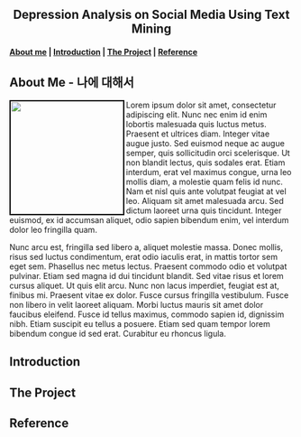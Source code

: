 <center><h2>Depression Analysis on Social Media Using Text Mining</h2></center>

<h4><a href="#about">About me</a> | <a href="#introduction">Introduction</a> | <a href="#project">The Project</a> | <a href="#reference">Reference</a></h4>


<h2 id="about">About Me  -  나에 대해서 </h2>

<img src="https://lh3.googleusercontent.com/_WfiyUWgmJQ3Gn1KPb7IeBENpT6hapDD6eViS0XX3K5Xitx6koiTvPI4wzaKPHSJSoyt4XyA0dWcQhi-cXtx0EcjvQpiwAPjBkJ4rj9Sbx9vdGuriAdzdcxVIoCQiWbPouzZ6d0CBDnhDB0F_ypvVd-uF3tr162BTpCVd-016Nqnz7SkZZ308SJd6EeOTaLZyT4ZmH1EKELmck-3k5AIvS8H-UwavkRVMtKYrScpYaVL4mC42CmtRE3Lua_jFxPAAt5vh6SP1bfxJn43o4Kt5PDcpiGdbzCgX_AbX42Ps0_KFHTzCSbMn6zM0fQB9V4aP_qvL5ZDCeOyWO4YO4P__42lZKBZpm17Yo1qByC-ZtEalgRAtSlIdGXDbdtbdQ4VsX6qIc2r7o0G1hu4w9f518mvNrT_QxVzW2sPUvmDlYP-RRTIsdyateJ7_580cKFGBbbpclj4u6n7XxyNfA1tqDxlZTWODWDEA4agK7bNf4-iomdXjjKIJBQ4XBdbEBls4PWfdCHgZ6q2-M_euppM3-2D0cmZ4MTI4oTR5c31XalMMlxWdQ4GRsa24VeZzIEb1TuCnDgLrzwSOd-KPz5BgCYMKjX4Soemh4nSyRq_Zz4pSY577KPFQoCa4rq9FhKCC8KXAL6zhSg2bai-v90qoqgVMsjYIMs7=w876-h1312-no" width="200" align="left" style="border: 2px solid #000"/><p>Lorem ipsum dolor sit amet, consectetur adipiscing elit. Nunc nec enim id enim lobortis malesuada quis luctus metus. Praesent et ultrices diam. Integer vitae augue justo. Sed euismod neque ac augue semper, quis sollicitudin orci scelerisque. Ut non blandit lectus, quis sodales erat. Etiam interdum, erat vel maximus congue, urna leo mollis diam, a molestie quam felis id nunc. Nam et nisl quis ante volutpat feugiat at vel leo. Aliquam sit amet malesuada arcu. Sed dictum laoreet urna quis tincidunt. Integer euismod, ex id accumsan aliquet, odio sapien bibendum enim, vel interdum dolor leo fringilla quam.</p><p>Nunc arcu est, fringilla sed libero a, aliquet molestie massa. Donec mollis, risus sed luctus condimentum, erat odio iaculis erat, in mattis tortor sem eget sem. Phasellus nec metus lectus. Praesent commodo odio et volutpat pulvinar. Etiam sed magna id dui tincidunt blandit. Sed vitae risus et lorem cursus aliquet. Ut quis elit arcu. Nunc non lacus imperdiet, feugiat est at, finibus mi. Praesent vitae ex dolor. Fusce cursus fringilla vestibulum. Fusce non libero in velit laoreet aliquam. Morbi luctus mauris sit amet dolor faucibus eleifend. Fusce id tellus maximus, commodo sapien id, dignissim nibh. Etiam suscipit eu tellus a posuere. Etiam sed quam tempor lorem bibendum congue id sed erat. Curabitur eu rhoncus ligula.</p>

<h2 id="introduction">Introduction</h2>


<h2 id="project">The Project</h2>


<h2 id="reference">Reference</h2>

